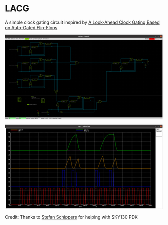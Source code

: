 # LACG
A simple clock gating circuit inspired by [A Look-Ahead Clock Gating Based on Auto-Gated Flip-Flops](https://sci-hub.do/https://ieeexplore.ieee.org/document/6693753)

![circuit](./circuit.png)

![waveform](./waveform.png)

Credit: Thanks to [Stefan Schippers](https://github.com/StefanSchippers) for helping with SKY130 PDK
